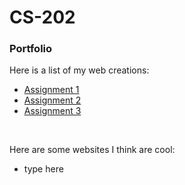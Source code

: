 # CS-202
<h3>Portfolio</h3>
<p>Here is a list of my web creations:</p>
<ul>
  <li><a href="Assignment 1/index.html">Assignment 1</a></li>
  <li><a href="Assignment 2/index.html">Assignment 2</a></li>
  <li><a href="Assignment 3/index.html">Assignment 3</a></li>
</ul>
<br>
<p>Here are some websites I think are cool:</p>
<ul>
  <li>type here</li>
</ul>

